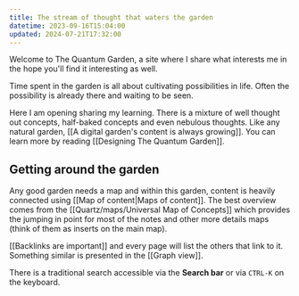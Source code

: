 ```yaml
---
title: The stream of thought that waters the garden
datetime: 2023-09-16T15:04:00
updated: 2024-07-21T17:32:00
---
```

Welcome to The Quantum Garden, a site where I share what interests me in the hope you'll find it interesting as well.

Time spent in the garden is all about cultivating possibilities in life. Often the possibility is already there and waiting to be seen.

Here I am opening sharing my learning. There is a mixture of well thought out concepts, half-baked concepts and even nebulous thoughts. Like any natural garden, [[A digital garden's content is always growing]]. You can learn more by reading [[Designing The Quantum Garden]].
## Getting around the garden
Any good garden needs a map and within this garden, content is heavily connected using [[Map of content|Maps of content]]. The best overview comes from the [[Quartz/maps/Universal Map of Concepts]] which provides the jumping in point for most of the notes and other more details maps (think of them as inserts on the main map).

[[Backlinks are important]] and every page will list the others that link to it. Something similar is presented in the [[Graph view]].

There is a traditional search accessible via the **Search bar** or via `CTRL-K` on the keyboard.

